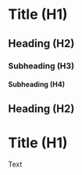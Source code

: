 # Title (H1)
## Heading (H2)
### Subheading (H3)
#### Subheading (H4)
## Heading (H2)
# Title (H1)
Text
